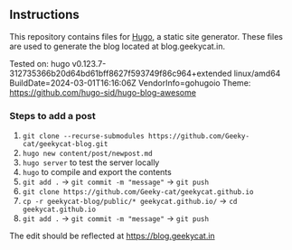## Instructions
This repository contains files for [Hugo](https://gohugo.io/), a static site generator. These files are used to generate the blog located at blog.geekycat.in.

Tested on: hugo v0.123.7-312735366b20d64bd61bff8627f593749f86c964+extended linux/amd64 BuildDate=2024-03-01T16:16:06Z VendorInfo=gohugoio
Theme: https://github.com/hugo-sid/hugo-blog-awesome

### Steps to add a post
1. `git clone --recurse-submodules https://github.com/Geeky-cat/geekycat-blog.git`
2. `hugo new content/post/newpost.md`
3. `hugo server` to test the server locally
4. `hugo` to compile and export the contents
5. `git add .` -> `git commit -m "message"` -> `git push`
6. `git clone https://github.com/Geeky-cat/geekycat.github.io`
7. `cp -r geekycat-blog/public/* geekycat.github.io/` -> `cd geekycat.github.io`
8. `git add .` -> `git commit -m "message"` -> `git push`  

The edit should be reflected at https://blog.geekycat.in  

